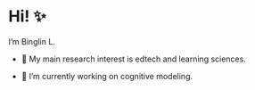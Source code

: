 # Hi! ✨

I’m Binglin L.

- 🌱 My main research interest is edtech and learning sciences.

- 🔭 I’m currently working on cognitive modeling.
